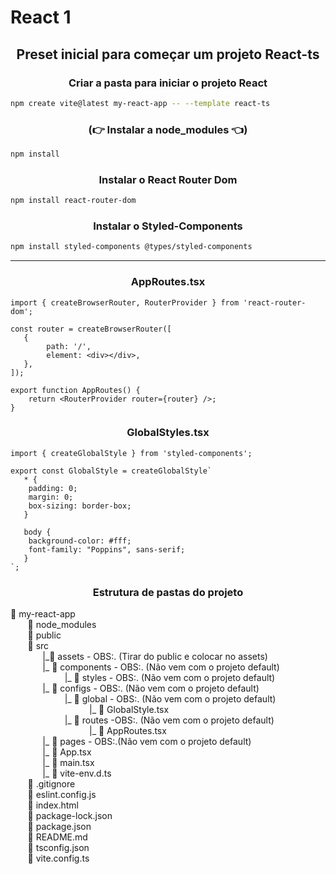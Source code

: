 # React 1

<h2 align="center">Preset inicial para começar um projeto React-ts</h2> 

<h3 align="center">Criar a pasta para iniciar o projeto React</h3> 

```bash
npm create vite@latest my-react-app -- --template react-ts
```

<h3 align="center">(👉 Instalar a node_modules 👈)</h3> 

```bash
npm install
```

<h3 align="center">Instalar o React Router Dom</h3>

```bash
npm install react-router-dom
```

<h3 align="center">Instalar o Styled-Components</h3> 

```bash
npm install styled-components @types/styled-components
```
---

<h3 align="center">AppRoutes.tsx</h3> 

```tsx
import { createBrowserRouter, RouterProvider } from 'react-router-dom';

const router = createBrowserRouter([
   {
        path: '/',
        element: <div></div>,
   },
]);

export function AppRoutes() {
    return <RouterProvider router={router} />;
}
```

<h3 align="center">
    GlobalStyles.tsx
</h3>

```tsx
import { createGlobalStyle } from 'styled-components';

export const GlobalStyle = createGlobalStyle`
   * {
    padding: 0;
    margin: 0;
    box-sizing: border-box;
   }

   body {
    background-color: #fff;
    font-family: "Poppins", sans-serif;
   }
`;
```
<h3 align="center">
    Estrutura de pastas do projeto
</h3>

<p>
    📁 my-react-app<br>
        &nbsp;&nbsp;&nbsp;&nbsp;&nbsp;&nbsp;
    📁 node_modules<br>
        &nbsp;&nbsp;&nbsp;&nbsp;&nbsp;&nbsp;
    📁 public <br>
        &nbsp;&nbsp;&nbsp;&nbsp;&nbsp;&nbsp;
    📂 src <br>
        &nbsp;&nbsp;&nbsp;&nbsp;&nbsp;&nbsp;&nbsp;&nbsp;&nbsp;&nbsp;&nbsp;&nbsp;
    |_📂 assets - OBS:. (Tirar do public e colocar no assets) <br>
        &nbsp;&nbsp;&nbsp;&nbsp;&nbsp;&nbsp;&nbsp;&nbsp;&nbsp;&nbsp;&nbsp;&nbsp;
    |_ 📂 components - OBS:. (Não vem com o projeto default) <br>
        &nbsp;&nbsp;&nbsp;&nbsp;&nbsp;&nbsp;&nbsp;&nbsp;&nbsp;&nbsp;&nbsp;&nbsp;&nbsp;&nbsp;&nbsp;&nbsp;&nbsp;&nbsp;&nbsp;&nbsp;&nbsp;
    |_ 📂 styles - OBS:. (Não vem com o projeto default)<br>
        &nbsp;&nbsp;&nbsp;&nbsp;&nbsp;&nbsp;&nbsp;&nbsp;&nbsp;&nbsp;&nbsp;&nbsp;
    |_ 📂 configs - OBS:. (Não vem com o projeto default) <br>
        &nbsp;&nbsp;&nbsp;&nbsp;&nbsp;&nbsp;&nbsp;&nbsp;&nbsp;&nbsp;&nbsp;&nbsp;&nbsp;&nbsp;&nbsp;&nbsp;&nbsp;&nbsp;&nbsp;&nbsp;&nbsp;
    |_ 📂 global - OBS:. (Não vem com o projeto default)<br>
        &nbsp;&nbsp;&nbsp;&nbsp;&nbsp;&nbsp;&nbsp;&nbsp;&nbsp;&nbsp;&nbsp;&nbsp;&nbsp;&nbsp;&nbsp;&nbsp;&nbsp;&nbsp;&nbsp;&nbsp;&nbsp;&nbsp;&nbsp;&nbsp;&nbsp;&nbsp;&nbsp;&nbsp;&nbsp;&nbsp;&nbsp;
    |_ 📄 GlobalStyle.tsx<br>
        &nbsp;&nbsp;&nbsp;&nbsp;&nbsp;&nbsp;&nbsp;&nbsp;&nbsp;&nbsp;&nbsp;&nbsp;&nbsp;&nbsp;&nbsp;&nbsp;&nbsp;&nbsp;&nbsp;&nbsp;&nbsp;
    |_ 📂 routes -OBS:. (Não vem com o projeto default)  <br>
        &nbsp;&nbsp;&nbsp;&nbsp;&nbsp;&nbsp;&nbsp;&nbsp;&nbsp;&nbsp;&nbsp;&nbsp;&nbsp;&nbsp;&nbsp;&nbsp;&nbsp;&nbsp;&nbsp;&nbsp;&nbsp;&nbsp;&nbsp;&nbsp;&nbsp;&nbsp;&nbsp;&nbsp;&nbsp;&nbsp;&nbsp;
    |_ 📄 AppRoutes.tsx <br>
        &nbsp;&nbsp;&nbsp;&nbsp;&nbsp;&nbsp;&nbsp;&nbsp;&nbsp;&nbsp;&nbsp;&nbsp;
    |_ 📂 pages - OBS:.(Não vem com o projeto default)<br>
        &nbsp;&nbsp;&nbsp;&nbsp;&nbsp;&nbsp;&nbsp;&nbsp;&nbsp;&nbsp;&nbsp;&nbsp;
    |_ 📄 App.tsx <br>
        &nbsp;&nbsp;&nbsp;&nbsp;&nbsp;&nbsp;&nbsp;&nbsp;&nbsp;&nbsp;&nbsp;&nbsp;
    |_ 📄 main.tsx <br>
        &nbsp;&nbsp;&nbsp;&nbsp;&nbsp;&nbsp;&nbsp;&nbsp;&nbsp;&nbsp;&nbsp;&nbsp;
    |_ 📄 vite-env.d.ts <br>
        &nbsp;&nbsp;&nbsp;&nbsp;&nbsp;&nbsp;
    📄 .gitignore <br>
        &nbsp;&nbsp;&nbsp;&nbsp;&nbsp;&nbsp;
    📄 eslint.config.js <br>
    &nbsp;&nbsp;&nbsp;&nbsp;&nbsp;&nbsp;
    📄 index.html <br>
        &nbsp;&nbsp;&nbsp;&nbsp;&nbsp;&nbsp;
    📄 package-lock.json <br>
        &nbsp;&nbsp;&nbsp;&nbsp;&nbsp;&nbsp;
    📄 package.json <br>
        &nbsp;&nbsp;&nbsp;&nbsp;&nbsp;&nbsp;
    📄 README.md <br>
        &nbsp;&nbsp;&nbsp;&nbsp;&nbsp;&nbsp;
    📄 tsconfig.json <br>
        &nbsp;&nbsp;&nbsp;&nbsp;&nbsp;&nbsp;
    📄 vite.config.ts <br>
</p>
